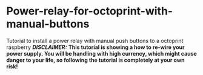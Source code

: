 # Power-relay-for-octoprint-with-manual-buttons
Tutorial to install a power relay with manual push buttons to a octoprint raspberry
***DISCLAIMER:*** **This tutorial is showing a how to re-wire your power supply. You will be handling with high currency, which might cause danger to your life, so following the tutorial is completely at your own risk!**

